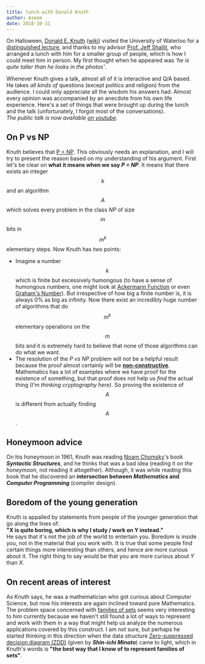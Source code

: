 ```yaml
---
title: lunch with Donald Knuth
author: Aseem
date: 2018-10-31
---
```


On Halloween, [Donald E. Knuth](https://www-cs-faculty.stanford.edu/~knuth/) ([wiki](https://en.wikipedia.org/wiki/Donald_Knuth))
visited the University of Waterloo for a
[distinguished lecture](https://uwaterloo.ca/computer-science/events/dls-donald-knuth-all-questions-answered),
and thanks to my advisor [Prof. Jeff Shallit](https://cs.uwaterloo.ca/~shallit/), who arranged a lunch with him
for a smaller group of people, which is how I could meet him in person. My first thought when he appeared was
*'he is quite taller than he looks in the photos'*.

Whenever Knuth gives a talk, almost all of it is interactive and Q/A based. He takes *all kinds of* questions
(except politics and religion) from the audience. I could only appreciate all the wisdom his answers had. Almost every opinion
was accompanied by an anecdote from his own life experience. Here's a set of things that were
brought up during the lunch and the talk (unfortunately, I forgot most of the conversations).<br>
*The public talk is now available [on youtube](https://youtu.be/XWR5Y3Wf8Fo).*

## On P vs NP
Knuth believes that [P = NP](https://en.wikipedia.org/wiki/P_versus_NP_problem). This obviously needs an explanation, and I will
try to present the reason based on my understanding of his argument. First let's be clear on
**what it means when we say *P = NP***. It means that there exists an integer $$k$$ and an algorithm $$A$$ which
solves every problem in the class *NP* of size $$m$$ bits in $$m^k$$ elementary steps. Now Knuth has two points:

- Imagine a number $$k$$ which is finite but excessively humongous (to have a sense of humongous numbers, one might look at
  [Ackermann Function](https://en.wikipedia.org/wiki/Ackermann_function) or even
  [Graham's Number](https://en.wikipedia.org/wiki/Graham%27s_number)). But irrespective of how big a finite number is, it is
  always 0% as big as infinity. Now there exist an incredibly huge number of algorithms that do $$m^k$$ elementary operations
  on the $$m$$ bits and it is extremely hard to believe that none of those algorithms can do what we want.
- The resolution of the *P vs NP* problem will not be a helpful result because the proof almost certainly will be
  [**non-constructive**](https://en.wikipedia.org/wiki/Constructive_proof#Non-constructive_proofs). Mathematics has a lot
  of examples where we have proof for the existence of something, but that proof does not help us *find* the actual thing
  *(I'm thinking cryptography here)*. So proving the existence of $$A$$ is different from actually finding $$A$$.


## Honeymoon advice
On his honeymoon in 1961, Knuth was reading [Noam Chomsky](https://en.wikipedia.org/wiki/Noam_Chomsky)'s book
***Syntactic Structures***, and he thinks that was a bad idea (reading it *on the honeymoon*, not reading it altogether).
Although, it was while reading this book that he discovered an **intersection between *Mathematics* and *Computer Programming***
(compiler design).


## Boredom of the young generation
Knuth is appalled by statements from people of the younger generation that go along the lines of:<br>
**"X is quite boring, which is why I study / work on Y instead."**<br>
He says that it's not the job of the world to entertain you. Boredom is inside you, not in the material
that you work with. It is true that some people find certain things more interesting than others, and hence are more
curious about it. The right thing to say would be that you are more curious about *Y* than *X*.

## On recent areas of interest
As Knuth says, he was a mathematician who got curious about Computer Science, but now his interests are again
inclined toward pure Mathematics. The problem space concerned with [families of sets](https://en.wikipedia.org/wiki/Family_of_sets)
seems very interesting to him currently because we haven't still found a lot of ways to represent and work with them in a way
that might help us analyze the numerous applications covered by this construct. I am not sure, but perhaps he started
thinking in this direction when the data structure [Zero-suppressed decision diagram (ZDD)](https://en.wikipedia.org/wiki/Zero-suppressed_decision_diagram#Representing_a_family_of_sets)
(given by ***Shin-ichi Minato***) came to light, which in Knuth's words is
**"the best way that I know of to represent families of sets"**.
